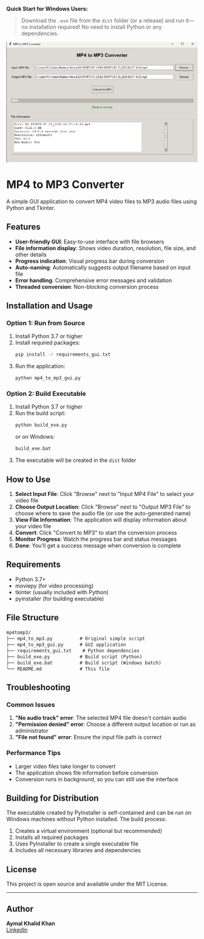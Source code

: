 **Quick Start for Windows Users:**

> Download the `.exe` file from the `dist` folder (or a release) and run it—no installation required! No need to install Python or any dependencies.

![App Screenshot](screen_image_github.png)

# MP4 to MP3 Converter

A simple GUI application to convert MP4 video files to MP3 audio files using Python and Tkinter.

## Features

- **User-friendly GUI**: Easy-to-use interface with file browsers
- **File information display**: Shows video duration, resolution, file size, and other details
- **Progress indication**: Visual progress bar during conversion
- **Auto-naming**: Automatically suggests output filename based on input file
- **Error handling**: Comprehensive error messages and validation
- **Threaded conversion**: Non-blocking conversion process

## Installation and Usage

### Option 1: Run from Source

1. Install Python 3.7 or higher
2. Install required packages:
   ```bash
   pip install -r requirements_gui.txt
   ```
3. Run the application:
   ```bash
   python mp4_to_mp3_gui.py
   ```

### Option 2: Build Executable

1. Install Python 3.7 or higher
2. Run the build script:
   ```bash
   python build_exe.py
   ```
   or on Windows:
   ```cmd
   build_exe.bat
   ```
3. The executable will be created in the `dist` folder

## How to Use

1. **Select Input File**: Click "Browse" next to "Input MP4 File" to select your video file
2. **Choose Output Location**: Click "Browse" next to "Output MP3 File" to choose where to save the audio file (or use the auto-generated name)
3. **View File Information**: The application will display information about your video file
4. **Convert**: Click "Convert to MP3" to start the conversion process
5. **Monitor Progress**: Watch the progress bar and status messages
6. **Done**: You'll get a success message when conversion is complete

## Requirements

- Python 3.7+
- moviepy (for video processing)
- tkinter (usually included with Python)
- pyinstaller (for building executable)

## File Structure

```
mp4tomp3/
├── mp4_to_mp3.py          # Original simple script
├── mp4_to_mp3_gui.py      # GUI application
├── requirements_gui.txt    # Python dependencies
├── build_exe.py           # Build script (Python)
├── build_exe.bat          # Build script (Windows batch)
└── README.md              # This file
```

## Troubleshooting

### Common Issues

1. **"No audio track" error**: The selected MP4 file doesn't contain audio
2. **"Permission denied" error**: Choose a different output location or run as administrator
3. **"File not found" error**: Ensure the input file path is correct

### Performance Tips

- Larger video files take longer to convert
- The application shows file information before conversion
- Conversion runs in background, so you can still use the interface

## Building for Distribution

The executable created by PyInstaller is self-contained and can be run on Windows machines without Python installed. The build process:

1. Creates a virtual environment (optional but recommended)
2. Installs all required packages
3. Uses PyInstaller to create a single executable file
4. Includes all necessary libraries and dependencies

## License

This project is open source and available under the MIT License.

---

## Author

**Aymal Khalid Khan**  
[LinkedIn](https://www.linkedin.com/in/aymal-khalid-khan-52537a154/)

